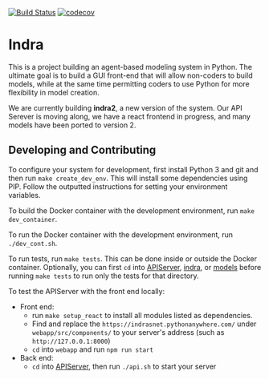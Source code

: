 [![Build Status](https://travis-ci.org/gcallah/indras_net.svg?branch=master)](https://travis-ci.org/gcallah/indras_net)
[![codecov](https://codecov.io/gh/gcallah/indras_net/branch/master/graph/badge.svg)](https://codecov.io/gh/gcallah/indras_net)

Indra
=====
This is a project building an agent-based modeling system in Python. The
ultimate goal is to build a GUI front-end that will allow non-coders to build
models, while at the same time permitting coders to use Python for more
flexibility in model creation.


We are currently building **indra2**, a new version of the system. Our API
Serever is moving along,  we have a react frontend in progress, and many models
have been ported to version 2.

Developing and Contributing
---------------------------
To configure your system for development, first install Python 3 and git and
then run `make create_dev_env`. This will install some dependencies using PIP.
Follow the outputted instructions for setting your environment variables.

To build the Docker container with the development environment, run
`make dev_container`.

To run the Docker container with the development environment, run
`./dev_cont.sh`.

To run tests, run `make tests`. This can be done inside or outside the Docker
container. Optionally, you can first `cd` into [APIServer](APIServer),
[indra](indra), or [models](models) before running `make tests` to run only the
tests for that directory.

To test the APIServer with the front end locally:
- Front end:
    - run `make setup_react` to install all modules listed as dependencies.
    - Find and replace the `https://indrasnet.pythonanywhere.com/` under `webapp/src/components/` to your server's address (such as `http://127.0.0.1:8000`)
    - `cd` into `webapp` and run `npm run start` 
- Back end:
    - `cd` into [APIServer](APIServer), then run `./api.sh` to start your server